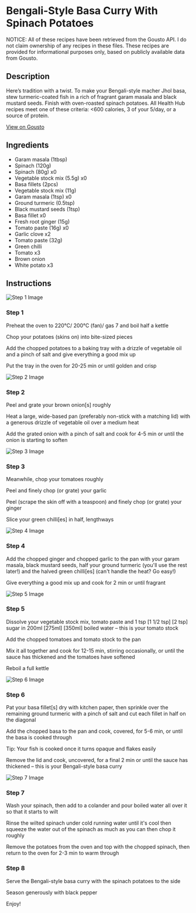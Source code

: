 # Bengali-Style Basa Curry With Spinach Potatoes

NOTICE: All of these recipes have been retrieved from the Gousto API. I do not claim ownership of any recipes in these files. These recipes are provided for informational purposes only, based on publicly available data from Gousto.

## Description

Here’s tradition with a twist. To make your Bengali-style macher Jhol basa, stew turmeric-coated fish in a rich of fragrant garam masala and black mustard seeds. Finish with oven-roasted spinach potatoes. All Health Hub recipes meet one of these criteria: <600 calories, 3 of your 5/day, or a source of protein.

[View on Gousto](https://www.gousto.co.uk/recipes/cookbook/bengali-style-basa-curry-with-spinach-potatoes)

## Ingredients

- Garam masala (1tbsp)
- Spinach (120g)
- Spinach (80g) x0
- Vegetable stock mix (5.5g) x0
- Basa fillets (2pcs)
- Vegetable stock mix (11g)
- Garam masala (1tsp) x0
- Ground turmeric (0.5tsp)
- Black mustard seeds (1tsp)
- Basa fillet x0
- Fresh root ginger (15g)
- Tomato paste (16g) x0
- Garlic clove x2
- Tomato paste (32g)
- Green chilli
- Tomato x3
- Brown onion
- White potato x3

## Instructions

![Step 1 Image](https://production-media.gousto.co.uk/cms/recipe-step-image/step-1-1669137797712-x200.jpg)

### Step 1

Preheat the oven to 220°C/ 200°C (fan)/ gas 7 and boil half a kettle

Chop your potatoes (skins on) into bite-sized pieces

Add the chopped potatoes to a baking tray with a drizzle of vegetable oil and a pinch of salt and give everything a good mix up

Put the tray in the oven for 20-25 min or until golden and crisp

![Step 2 Image](https://production-media.gousto.co.uk/cms/recipe-step-image/step-2-1669137731203-x200.jpg)

### Step 2

Peel and grate your brown onion[s]<span class="text-danger"> </span>roughly

Heat a large, wide-based pan (preferably non-stick with a matching lid) with a generous drizzle of vegetable oil over a medium heat

Add the grated onion with a pinch of salt and cook for 4-5 min or until the onion is starting to soften

![Step 3 Image](https://production-media.gousto.co.uk/cms/recipe-step-image/step-3-1669137737575-x200.jpg)

### Step 3

Meanwhile, chop your tomatoes roughly

Peel and finely chop (or grate) your garlic

Peel (scrape the skin off with a teaspoon) and finely chop (or grate) your ginger

Slice your green chilli[es] in half, lengthways

![Step 4 Image](https://production-media.gousto.co.uk/cms/recipe-step-image/step-4-1669137747502-x200.jpg)

### Step 4

Add the chopped ginger and chopped garlic to the pan with your garam masala, black mustard seeds, half your<span class="text-danger"> </span>ground turmeric (you'll use the rest later!) and the halved green chilli[es] (can't handle the heat? Go easy!)

Give everything a good mix up and cook for 2 min or until fragrant

![Step 5 Image](https://production-media.gousto.co.uk/cms/recipe-step-image/step-5-1669137752565-x200.jpg)

### Step 5

Dissolve your vegetable stock mix, tomato paste and 1 tsp<span class="text-danger"> <span class="text-purple">[1 1/2 tsp]</span> [2 tsp]</span> sugar in 200ml <span class="text-purple">[275ml] </span><span class="text-danger">[350ml]</span> boiled water – this is your tomato stock

Add the chopped tomatoes and tomato stock to the pan

Mix it all together and cook for 12-15 min, stirring occasionally, or until the sauce has thickened and the tomatoes have softened

Reboil a full kettle

![Step 6 Image](https://production-media.gousto.co.uk/cms/recipe-step-image/step-6-1669137757742-x200.jpg)

### Step 6

Pat your basa fillet[s] dry with kitchen paper, then sprinkle over the remaining ground turmeric with a pinch of salt and cut each fillet in half on the diagonal

Add the chopped basa to the pan and cook, covered, for 5-6 min, or until the basa is cooked through

Tip: Your fish is cooked once it turns opaque and flakes easily

Remove the lid and cook, uncovered, for a final 2 min or until the sauce has thickened – this is your Bengali-style basa curry

![Step 7 Image](https://production-media.gousto.co.uk/cms/recipe-step-image/step-7-1669137775988-x200.jpg)

### Step 7

Wash your spinach, then add to a colander and pour boiled water all over it so that it starts to wilt

Rinse the wilted spinach under cold running water until it's cool then squeeze the water out of the spinach as much as you can then chop it roughly

Remove the potatoes from the oven and top with the chopped spinach, then return to the oven for 2-3 min to warm through

### Step 8

Serve the Bengali-style basa curry with the spinach potatoes to the side

Season generously with black pepper

Enjoy!

